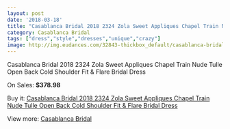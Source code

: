 ```yaml
---
layout: post
date: '2018-03-18'
title: "Casablanca Bridal 2018 2324 Zola Sweet Appliques Chapel Train Nude Tulle Open Back Cold Shoulder Fit & Flare Bridal Dress"
category: Casablanca Bridal
tags: ["dress","style","dresses","unique","crazy"]
image: http://img.eudances.com/32843-thickbox_default/casablanca-bridal-2018-2324-zola-sweet-appliques-chapel-train-nude-tulle-open-back-cold-shoulder-fit-flare-bridal-dress.jpg
---
```

Casablanca Bridal 2018 2324 Zola Sweet Appliques Chapel Train Nude Tulle Open Back Cold Shoulder Fit & Flare Bridal Dress

On Sales: **$378.98**
<a href="https://www.eudances.com/en/casablanca-bridal/10136-casablanca-bridal-2018-2324-zola-sweet-appliques-chapel-train-nude-tulle-open-back-cold-shoulder-fit-flare-bridal-dress.html"><amp-img layout="responsive" width="600" height="600" src="//img.eudances.com/32843-thickbox_default/casablanca-bridal-2018-2324-zola-sweet-appliques-chapel-train-nude-tulle-open-back-cold-shoulder-fit-flare-bridal-dress.jpg" alt="Casablanca Bridal 2018 2324 Zola Sweet Appliques Chapel Train Nude Tulle Open Back Cold Shoulder Fit & Flare Bridal Dress 0" /></a>
<a href="https://www.eudances.com/en/casablanca-bridal/10136-casablanca-bridal-2018-2324-zola-sweet-appliques-chapel-train-nude-tulle-open-back-cold-shoulder-fit-flare-bridal-dress.html"><amp-img layout="responsive" width="600" height="600" src="//img.eudances.com/32849-thickbox_default/casablanca-bridal-2018-2324-zola-sweet-appliques-chapel-train-nude-tulle-open-back-cold-shoulder-fit-flare-bridal-dress.jpg" alt="Casablanca Bridal 2018 2324 Zola Sweet Appliques Chapel Train Nude Tulle Open Back Cold Shoulder Fit & Flare Bridal Dress 1" /></a>
<a href="https://www.eudances.com/en/casablanca-bridal/10136-casablanca-bridal-2018-2324-zola-sweet-appliques-chapel-train-nude-tulle-open-back-cold-shoulder-fit-flare-bridal-dress.html"><amp-img layout="responsive" width="600" height="600" src="//img.eudances.com/32848-thickbox_default/casablanca-bridal-2018-2324-zola-sweet-appliques-chapel-train-nude-tulle-open-back-cold-shoulder-fit-flare-bridal-dress.jpg" alt="Casablanca Bridal 2018 2324 Zola Sweet Appliques Chapel Train Nude Tulle Open Back Cold Shoulder Fit & Flare Bridal Dress 2" /></a>
<a href="https://www.eudances.com/en/casablanca-bridal/10136-casablanca-bridal-2018-2324-zola-sweet-appliques-chapel-train-nude-tulle-open-back-cold-shoulder-fit-flare-bridal-dress.html"><amp-img layout="responsive" width="600" height="600" src="//img.eudances.com/32847-thickbox_default/casablanca-bridal-2018-2324-zola-sweet-appliques-chapel-train-nude-tulle-open-back-cold-shoulder-fit-flare-bridal-dress.jpg" alt="Casablanca Bridal 2018 2324 Zola Sweet Appliques Chapel Train Nude Tulle Open Back Cold Shoulder Fit & Flare Bridal Dress 3" /></a>
<a href="https://www.eudances.com/en/casablanca-bridal/10136-casablanca-bridal-2018-2324-zola-sweet-appliques-chapel-train-nude-tulle-open-back-cold-shoulder-fit-flare-bridal-dress.html"><amp-img layout="responsive" width="600" height="600" src="//img.eudances.com/32846-thickbox_default/casablanca-bridal-2018-2324-zola-sweet-appliques-chapel-train-nude-tulle-open-back-cold-shoulder-fit-flare-bridal-dress.jpg" alt="Casablanca Bridal 2018 2324 Zola Sweet Appliques Chapel Train Nude Tulle Open Back Cold Shoulder Fit & Flare Bridal Dress 4" /></a>
<a href="https://www.eudances.com/en/casablanca-bridal/10136-casablanca-bridal-2018-2324-zola-sweet-appliques-chapel-train-nude-tulle-open-back-cold-shoulder-fit-flare-bridal-dress.html"><amp-img layout="responsive" width="600" height="600" src="//img.eudances.com/32845-thickbox_default/casablanca-bridal-2018-2324-zola-sweet-appliques-chapel-train-nude-tulle-open-back-cold-shoulder-fit-flare-bridal-dress.jpg" alt="Casablanca Bridal 2018 2324 Zola Sweet Appliques Chapel Train Nude Tulle Open Back Cold Shoulder Fit & Flare Bridal Dress 5" /></a>
<a href="https://www.eudances.com/en/casablanca-bridal/10136-casablanca-bridal-2018-2324-zola-sweet-appliques-chapel-train-nude-tulle-open-back-cold-shoulder-fit-flare-bridal-dress.html"><amp-img layout="responsive" width="600" height="600" src="//img.eudances.com/32844-thickbox_default/casablanca-bridal-2018-2324-zola-sweet-appliques-chapel-train-nude-tulle-open-back-cold-shoulder-fit-flare-bridal-dress.jpg" alt="Casablanca Bridal 2018 2324 Zola Sweet Appliques Chapel Train Nude Tulle Open Back Cold Shoulder Fit & Flare Bridal Dress 6" /></a>

Buy it: [Casablanca Bridal 2018 2324 Zola Sweet Appliques Chapel Train Nude Tulle Open Back Cold Shoulder Fit & Flare Bridal Dress](https://www.eudances.com/en/casablanca-bridal/10136-casablanca-bridal-2018-2324-zola-sweet-appliques-chapel-train-nude-tulle-open-back-cold-shoulder-fit-flare-bridal-dress.html "Casablanca Bridal 2018 2324 Zola Sweet Appliques Chapel Train Nude Tulle Open Back Cold Shoulder Fit & Flare Bridal Dress")

View more: [Casablanca Bridal](https://www.eudances.com/en/4-casablanca-bridal "Casablanca Bridal")